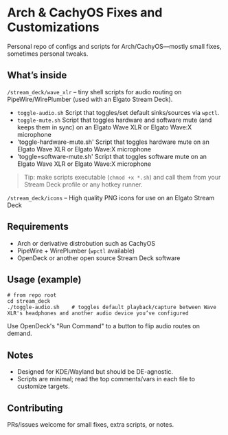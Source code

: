 # Arch & CachyOS Fixes and Customizations

Personal repo of configs and scripts for Arch/CachyOS—mostly small fixes, sometimes personal tweaks.

## What’s inside
`/stream_deck/wave_xlr` – tiny shell scripts for audio routing on PipeWire/WirePlumber (used with an Elgato Stream Deck).  

- `toggle-audio.sh` Script that toggles/set default sinks/sources via `wpctl`.
- `toggle-mute.sh` Script that toggles hardware and software mute (and keeps them in sync) on an Elgato Wave XLR or Elgato Wave:X microphone
- 'toggle-hardware-mute.sh' Script that toggles hardware mute on an Elgato Wave XLR or Elgato Wave:X microphone
- 'toggle=software-mute.sh' Script that toggles software mute on an Elgato Wave XLR or Elgato Wave:X microphone

> Tip: make scripts executable (`chmod +x *.sh`) and call them from your Stream Deck profile or any hotkey runner.

`/stream_deck/icons` – High quality PNG icons for use on an Elgato Stream Deck

## Requirements
- Arch or derivative distrobution such as CachyOS
- PipeWire + WirePlumber (`wpctl` available)
- OpenDeck or another open source Stream Deck software

## Usage (example)
    # from repo root
    cd stream_deck
    ./toggle-audio.sh    # toggles default playback/capture between Wave XLR's headphones and another audio device you’ve configured

Use OpenDeck's "Run Command" to a button to flip audio routes on demand.

## Notes
- Designed for KDE/Wayland but should be DE-agnostic.
- Scripts are minimal; read the top comments/vars in each file to customize targets.

## Contributing
PRs/issues welcome for small fixes, extra scripts, or notes.
